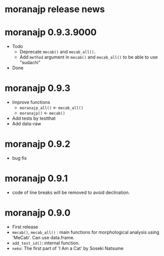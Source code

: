 # moranajp release news


# moranajp 0.9.3.9000

* Todo
    * Deprecate `mecab()` and `mecab_all()`.
    * Add `method` argument in `mecab()` and `mecab_all()` 
      to be able to use "sudachi"
* Done

# moranajp 0.9.3

* Improve functions
    * `moranajp_all()` <- `mecab_all()`
    * `moranajp()` <- `mecab()`
* Add tests by testthat
* Add data-raw

# moranajp 0.9.2

* bug fix

# moranajp 0.9.1

* code of line breaks will be removed to avoid declination. 

#  moranajp 0.9.0

* First release
* `mecab()`, `mecab_all()` : main functions for morphological analysis using 'MeCab'. Can use data.frame. 
* `add_text_id()`: internal function. 
* `neko`: The first part of 'I Am a Cat' by Soseki Natsume
